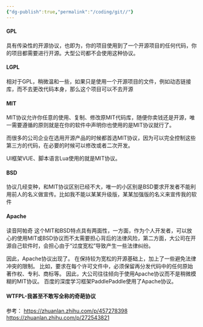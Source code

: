 ```yaml
---
{"dg-publish":true,"permalink":"/coding/git//"}
---
```




#### GPL
具有传染性的开源协议，也即为，你的项目使用到了一个开源项目的任何代码，你的项目都需要进行开源。大型公司都不会使用这种协议。

#### LGPL
相对于GPL，稍微温和一些，如果只是使用一个开源项目的文件，例如动态链接库，而不去更改代码本身，那么这个项目可以不去开源

#### MIT
MIT协议允许你任意的使用、复制、修改原MIT代码库，随便你卖钱还是开源，唯一需要遵循的原则就是在你的软件中声明你也使用的是MIT协议就行了。

而很多的公司企业在选用开源产品的时候都首选MIT协议，因为可以完全控制这些第三方的代码，在必要的时候可以修改或者二次开发。

UI框架VUE、脚本语言Lua使用的就是MIT协议。

#### BSD
协议几经变种，和MIT协议区别已经不大，唯一的小区别是BSD要求开发者不能利用前人的名义做宣传。比如我不能以某某升级版，某某加强版的名义来宣传我的软件


#### Apache
读音阿帕奇
这个MIT和BSD特点具有两面性，一方面，作为个人开发者，可以放心的使用MIT或BSD协议而不太需要担心背后的法律风险，第二方面，大公司在开源自己软件时，会担心由于“过度宽松”导致产生一些法律纠纷。

因此，Apache协议出现了。
在保持较为宽松的开源基础上，加上了一些避免法律冲突的限制。
比如，要求在每个许可文件中，必须保留再分发代码中的任何原始著作权、专利、商标等。
因此，大公司往往倾向于使用Apache协议而不是稍微模糊的MIT协议。
百度的深度学习框架PaddlePaddle使用了Apache协议。


#### **WTFPL-我甚至不敢写全称的奇葩协议**


参考：
https://zhuanlan.zhihu.com/p/457278398
https://zhuanlan.zhihu.com/p/272543821